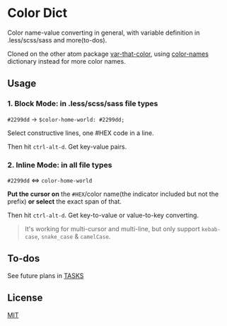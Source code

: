 # Color Dict

Color name-value converting in general, with variable definition in .less/scss/sass and more(to-dos).

Cloned on the other atom package [var-that-color](https://atom.io/packages/var-that-color), using [color-names](https://github.com/meodai/color-names) dictionary instead for more color names.

## Usage

### 1. Block Mode: in .less/scss/sass file types

`#2299dd` -> `$color-home-world: #2299dd;`

Select constructive lines, one #HEX code in a line.

Then hit `ctrl-alt-d`. Get key-value pairs.

### 2. Inline Mode: in all file types

`#2299dd` <=> `color-home-world`

**Put the cursor on** the `#HEX`/color name(the indicator included but not the prefix) **or select** the exact span of that.

Then hit `ctrl-alt-d`. Get key-to-value or value-to-key converting.

> It's working for multi-cursor and multi-line, but only support `kebab-case`, `snake_case` & `camelCase`.

## To-dos

See future plans in [TASKS](https://github.com/ibafly/atom--color-dict/blob/master/TASKS.md)

## License
[MIT](https://opensource.org/licenses/mit-license.php)
